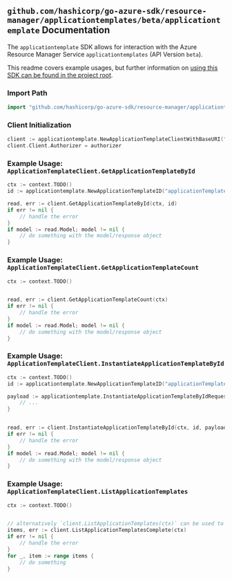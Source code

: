 
## `github.com/hashicorp/go-azure-sdk/resource-manager/applicationtemplates/beta/applicationtemplate` Documentation

The `applicationtemplate` SDK allows for interaction with the Azure Resource Manager Service `applicationtemplates` (API Version `beta`).

This readme covers example usages, but further information on [using this SDK can be found in the project root](https://github.com/hashicorp/go-azure-sdk/tree/main/docs).

### Import Path

```go
import "github.com/hashicorp/go-azure-sdk/resource-manager/applicationtemplates/beta/applicationtemplate"
```


### Client Initialization

```go
client := applicationtemplate.NewApplicationTemplateClientWithBaseURI("https://management.azure.com")
client.Client.Authorizer = authorizer
```


### Example Usage: `ApplicationTemplateClient.GetApplicationTemplateById`

```go
ctx := context.TODO()
id := applicationtemplate.NewApplicationTemplateID("applicationTemplateIdValue")

read, err := client.GetApplicationTemplateById(ctx, id)
if err != nil {
	// handle the error
}
if model := read.Model; model != nil {
	// do something with the model/response object
}
```


### Example Usage: `ApplicationTemplateClient.GetApplicationTemplateCount`

```go
ctx := context.TODO()


read, err := client.GetApplicationTemplateCount(ctx)
if err != nil {
	// handle the error
}
if model := read.Model; model != nil {
	// do something with the model/response object
}
```


### Example Usage: `ApplicationTemplateClient.InstantiateApplicationTemplateById`

```go
ctx := context.TODO()
id := applicationtemplate.NewApplicationTemplateID("applicationTemplateIdValue")

payload := applicationtemplate.InstantiateApplicationTemplateByIdRequest{
	// ...
}


read, err := client.InstantiateApplicationTemplateById(ctx, id, payload)
if err != nil {
	// handle the error
}
if model := read.Model; model != nil {
	// do something with the model/response object
}
```


### Example Usage: `ApplicationTemplateClient.ListApplicationTemplates`

```go
ctx := context.TODO()


// alternatively `client.ListApplicationTemplates(ctx)` can be used to do batched pagination
items, err := client.ListApplicationTemplatesComplete(ctx)
if err != nil {
	// handle the error
}
for _, item := range items {
	// do something
}
```
